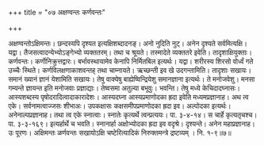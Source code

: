 +++
title = "०७ अक्षण्वन्तः कर्णवन्तः"

+++

अक्षण्वन्तोऽक्षिमन्तः। छन्दस्यपि दृश्यत इत्यक्षिशब्दादनङ्। अनो नुदिति नुट्। अनेन दृश्यते सर्वमित्यक्षि। यद्वा। तैजसत्वादन्येभ्योऽङ्गेभ्यो व्यक्ततरम्। तथा च श्रूयते। तस्मादेते व्यक्ततरे इवेति। तादृशाक्षियुक्ताः। कर्णवन्तः। कर्णॊनिक्रुत्तद्वारः। बर्भावस्थायामेव केनापि निर्मितबिल इत्यर्थः। यद्वा। शरीरस्य शिरसो वोर्ध्वं गते उच्चैः स्थिते। कर्णविलक्षणाकाशवन्तह् तथा चाम्नायते। ऋच्छन्ती इव खे उदगन्तामिति। तादृशाः सखायः। समानं ख्यानं ज्ञानं येशामिति सखायः। तेषु वाक्येषु बाह्येष्विन्द्रियेशु समानज्ञाना इत्यर्थः। ते मनोजवेशु। मनसा गम्यन्ते ज्ञायन्त इति मनोजवाः प्रज्ञाद्याः। तेष्वसमा अतुल्या बभूवुः। भवन्ति। तेषु मध्ये केचिदादघ्नासः। आस्यशब्दस्य पृषोदरादित्वादाकारादेशः। आस्यदघ्ना आस्यप्रमाणोदका ह्रदा इवेति मध्यमप्रज्ञानाह। अथ त्व एके। सर्वनामत्वाज्जसः शीभाअः। उपकक्षासः कक्षसमीपप्रमाणोदका ह्रदा इव। अल्पोदका इत्यर्थः। अनेनाल्पप्रज्ञानाह। तथा त्व एके स्नात्वाः। स्नातेः कृत्यर्थे त्वन्प्रत्ययः। पा. ३-४-१४। स चार्हे कृत्यतृचश्च। पा. ३-३-१६९। इत्यर्हार्थे च भवति। स्नानार्हा अक्षोभ्योदका ह्रदा इव वदृश्रे। दृश्यन्ते। अनेन महाप्रज्ञानाह। उः पूरणः। अक्षिमन्तः ळर्णवन्तः सखायोऽक्षि चष्टेरित्यादिकं निरुक्तमन्त्रे द्रष्टव्यम् । नि. १-९॥७॥